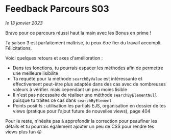 # Feedback Parcours S03
*le 13 janvier 2023*

Bravo pour ce parcours réussi haut la main avec les Bonus en prime !

Ta saison 3 est parfaitement maîtrisé, tu peux être fier du travail accompli. Félicitations.

Voici quelques retours et axes d'amélioration :
- Dans tes fonctions, tu pourrais espacer les méthodes afin de permettre une meilleure lisibilité
- Ta requête pour la méthode `searchByValue` est intéressante et effectivement peut-être plus adaptée dans des cas avec de nombreuses valeurs à vérifier. mais cependant un peu moins lisible
- Il n'est pas nécessaire de réaliser une méthode `searchByElementNull` puisque tu traites ce cas dans `searchByElement`
- Points positifs : utilisation les partials EJS, organisation en dossier de tes views (pratique pour l'ajout future de nouvelles views), page 404

Pour le reste, n'hésite pas à approfondir la correction pour peaufiner les détails et tu pourrais également ajouter un peu de CSS pour rendre tes views plus fun :stuck_out_tongue_winking_eye:
